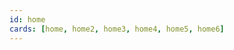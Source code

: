 ```yaml
---
id: home
cards: [home, home2, home3, home4, home5, home6]
---
```


<!-- 
header_title: BE THE INTERNET
header_image: ./header.png
header_altImg: ''
header_excerpt: We're going back to the original vision of the Internet - By the people, for the people. With industry-transforming technology. And we are already live today. -->
